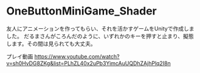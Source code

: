 # OneButtonMiniGame_Shader

友人にアニメーションを作ってもらい、それを活かすゲームをUnityで作成しました。
だるまさんがころんだのように、いずれかのキーを押すと止まり、擬態します。その間は見られても大丈夫。

プレイ動画
https://www.youtube.com/watch?v=sh0HvDG8ZKg&list=PLhZL40x2uPb3YimcAuUQDhZAjhPlq2I8n
